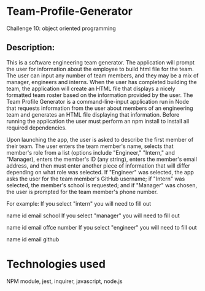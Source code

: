 # Team-Profile-Generator
Challenge 10: object oriented programming

## Description: 
 This is a software engineering team generator. The application will prompt the user for information about the employee to build html file for the team. The user can input any number of team members, and they may be a mix of manager, engineers and interns.  When the user has completed building the team, the application will create an HTML file that displays a nicely formatted team roster based on the information provided by the user.
 The Team Profile Generator is a command-line-input application run in Node that requests information from the user about members of an engineering team and generates an HTML file displaying that information. Before running the application the user must perform an npm install to install all required dependencies.

Upon launching the app, the user is asked to describe the first member of their team. The user enters the team member's name, selects that member's role from a list (options include "Engineer," "Intern," and "Manager), enters the member's ID (any string), enters the member's email address, and then must enter another piece of information that will differ depending on what role was selected. If "Engineer" was selected, the app asks the user for the team member's GitHub username; if "Intern" was selected, the member's school is requested; and if "Manager" was chosen, the user is prompted for the team member's phone number.

For example: If you select "intern" you will need to fill out

name
id
email
school
If you select "manager" you will need to fill out

name
id
email
offce number
If you select "engineer" you will need to fill out

name
id
email
github
# Technologies used
NPM module, jest, inquirer, javascript, node.js
